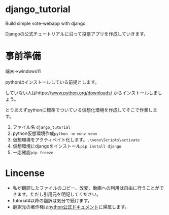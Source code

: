 # django_tutorial
Build simple vote-webapp with django.

Djangoの公式チュートリアルに沿って投票アプリを作成していきます。


# 事前準備

端末->windows11

pythonはインストールしている前提とします。

していない人はhttps://www.python.org/downloads/
からインストールしましょう。

とりあえずpythonに標準でついている仮想化環境を作成してそこで作業します。

1. ファイル名 `django_tutorial`
2. python仮想環境作成`python -m venv venv`
3. 仮想環境をアクティベイト化します。`.\venv\Scripts\activate`
4. 仮想環境にdjangoをインストール`pip install django` 
5. 一応確認`pip freeze`

# Lincense
- 私が翻訳したファイルのコピー、改変、動画への利用は自由に行うことができます。ただし引用元を明記してください。
- tutorial4以降の翻訳は気分で続けます。
- 翻訳元の著作権は[python公式ドキュメント](https://docs.djangoproject.com/en/3.2/)に帰属します。
